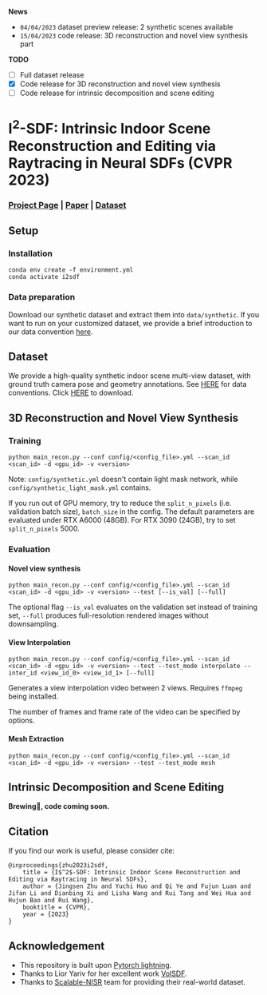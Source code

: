**News**

- `04/04/2023` dataset preview release: 2 synthetic scenes available
- `15/04/2023` code release: 3D reconstruction and novel view synthesis part

**TODO**

- [ ] Full dataset release
- [x] Code release for 3D reconstruction and novel view synthesis
- [ ] Code release for intrinsic decomposition and scene editing

# I<sup>2</sup>-SDF: Intrinsic Indoor Scene Reconstruction and Editing via Raytracing in Neural SDFs (CVPR 2023)

### [Project Page](https://jingsenzhu.github.io/i2-sdf/) | [Paper](https://arxiv.org/abs/2303.07634) | [Dataset](https://mega.nz/folder/jdhDnTqL#Ija678SU2Va_JJOiwqmdEg)

## Setup

### Installation

```
conda env create -f environment.yml
conda activate i2sdf
```

### Data preparation

Download our synthetic dataset and extract them into `data/synthetic`. If you want to run on your customized dataset, we provide a brief introduction to our data convention [here](DATA_CONVENTION.md).

## Dataset

We provide a high-quality synthetic indoor scene multi-view dataset, with ground truth camera pose and geometry annotations. See [HERE](DATA_CONVENTION.md) for data conventions. Click [HERE](https://mega.nz/folder/jdhDnTqL#Ija678SU2Va_JJOiwqmdEg) to download.

## 3D Reconstruction and Novel View Synthesis

### Training

```
python main_recon.py --conf config/<config_file>.yml --scan_id <scan_id> -d <gpu_id> -v <version>
```

Note: `config/synthetic.yml` doesn't contain light mask network, while `config/synthetic_light_mask.yml` contains.

If you run out of GPU memory, try to reduce the `split_n_pixels` (i.e. validation batch size), `batch_size` in the config. The default parameters are evaluated under RTX A6000 (48GB). For RTX 3090 (24GB), try to set `split_n_pixels` 5000.

### Evaluation

#### Novel view synthesis

```
python main_recon.py --conf config/<config_file>.yml --scan_id <scan_id> -d <gpu_id> -v <version> --test [--is_val] [--full]
```

The optional flag `--is_val` evaluates on the validation set instead of training set, `--full` produces full-resolution rendered images without downsampling.

#### View Interpolation

```
python main_recon.py --conf config/<config_file>.yml --scan_id <scan_id> -d <gpu_id> -v <version> --test --test_mode interpolate --inter_id <view_id_0> <view_id_1> [--full]
```

Generates a view interpolation video between 2 views. Requires `ffmpeg` being installed.

The number of frames and frame rate of the video can be specified by options.

#### Mesh Extraction

```
python main_recon.py --conf config/<config_file>.yml --scan_id <scan_id> -d <gpu_id> -v <version> --test --test_mode mesh
```

## Intrinsic Decomposition and Scene Editing

**Brewing🍺, code coming soon.**

## Citation

If you find our work is useful, please consider cite:

```
@inproceedings{zhu2023i2sdf,
    title = {I$^2$-SDF: Intrinsic Indoor Scene Reconstruction and Editing via Raytracing in Neural SDFs},
    author = {Jingsen Zhu and Yuchi Huo and Qi Ye and Fujun Luan and Jifan Li and Dianbing Xi and Lisha Wang and Rui Tang and Wei Hua and Hujun Bao and Rui Wang},
    booktitle = {CVPR},
    year = {2023}
}
```

## Acknowledgement

- This repository is built upon [Pytorch lightning](https://lightning.ai/).
- Thanks to Lior Yariv for her excellent work [VolSDF](https://lioryariv.github.io/volsdf/).
- Thanks to [Scalable-NISR](https://xchaowu.github.io/papers/scalable-nisr/) team for providing their real-world dataset.
